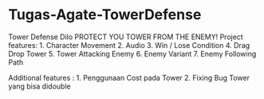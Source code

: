 # Tugas-Agate-TowerDefense

Tower Defense Dilo
PROTECT YOU TOWER FROM THE ENEMY!
Project features:
     1.	Character Movement
     2.	Audio
     3.	Win / Lose Condition
     4.	Drag Drop Tower
     5.	Tower Attacking Enemy
     6.	Enemy Variant
     7.	Enemy Following Path

Additional features :
     1. Penggunaan Cost pada Tower
     2. Fixing Bug Tower yang bisa didouble


 

 
